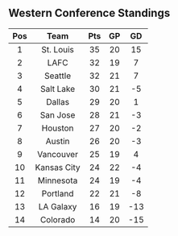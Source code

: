 ## Western Conference Standings
Pos|Team|Pts|GP|GD
:-:|:-:|:-:|:-:|:-:
1|St. Louis|35|20|15|
2|LAFC|32|19|7|
3|Seattle|32|21|7|
4|Salt Lake|30|21|-5|
5|Dallas|29|20|1|
6|San Jose|28|21|-3|
7|Houston|27|20|-2|
8|Austin|26|20|-3|
9|Vancouver|25|19|4|
10|Kansas City|24|22|-4|
11|Minnesota|24|19|-4|
12|Portland|22|21|-8|
13|LA Galaxy|16|19|-13|
14|Colorado|14|20|-15|
